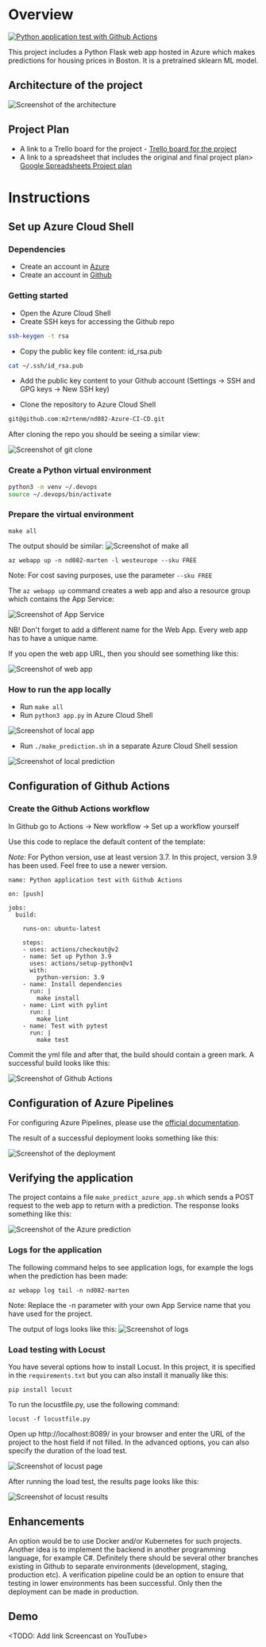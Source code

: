 # Overview

[![Python application test with Github Actions](https://github.com/m2rtenm/nd082-Azure-CI-CD/actions/workflows/pythonapp.yml/badge.svg?branch=main)](https://github.com/m2rtenm/nd082-Azure-CI-CD/actions/workflows/pythonapp.yml)

This project includes a Python Flask web app hosted in Azure which makes predictions for housing prices in Boston. It is a pretrained sklearn ML model.

## Architecture of the project

![Screenshot of the architecture](https://github.com/m2rtenm/nd082-Azure-CI-CD/blob/main/screenshots/architecture.jpg?raw=true)

## Project Plan

* A link to a Trello board for the project - [Trello board for the project](https://trello.com/b/K2zL9BSl/nd082-azure-devops-project-plan)
* A link to a spreadsheet that includes the original and final project plan> [Google Spreadsheets Project plan](https://docs.google.com/spreadsheets/d/17agPpru1mXOnrbVipbrwf9mjVlIdUZzcj_kymhJ2JQ8/edit?usp=sharing)

# Instructions

## Set up Azure Cloud Shell

### Dependencies

* Create an account in [Azure](https://portal.azure.com)
* Create an account in [Github](https://github.com)

### Getting started

* Open the Azure Cloud Shell
* Create SSH keys for accessing the Github repo

```bash
ssh-keygen -t rsa
```

* Copy the public key file content: id_rsa.pub

```bash
cat ~/.ssh/id_rsa.pub
```

* Add the public key content to your Github account (Settings -> SSH and GPG keys -> New SSH key)

* Clone the repository to Azure Cloud Shell

```bash
git@github.com:m2rtenm/nd082-Azure-CI-CD.git
```

After cloning the repo you should be seeing a similar view:

![Screenshot of git clone](https://github.com/m2rtenm/nd082-Azure-CI-CD/blob/main/screenshots/az_cloud_shell_git_clone.png?raw=true)

### Create a Python virtual environment

```bash
python3 -m venv ~/.devops
source ~/.devops/bin/activate
```

### Prepare the virtual environment

```
make all
```

The output should be similar:
![Screenshot of make all](https://github.com/m2rtenm/nd082-Azure-CI-CD/blob/main/screenshots/make_all.png?raw=true)

```
az webapp up -n nd082-marten -l westeurope --sku FREE
```

Note: For cost saving purposes, use the parameter `--sku FREE`

The `az webapp up` command creates a web app and also a resource group which contains the App Service:

![Screenshot of App Service](https://github.com/m2rtenm/nd082-Azure-CI-CD/blob/main/screenshots/app_service.png?raw=true)

NB! Don't forget to add a different name for the Web App. Every web app has to have a unique name.

If you open the web app URL, then you should see something like this:

![Screenshot of web app](https://github.com/m2rtenm/nd082-Azure-CI-CD/blob/main/screenshots/project_running.png?raw=true)

### How to run the app locally

* Run `make all`
* Run `python3 app.py` in Azure Cloud Shell

![Screenshot of local app](https://github.com/m2rtenm/nd082-Azure-CI-CD/blob/main/screenshots/local_test_app.png?raw=true)

* Run `./make_prediction.sh` in a separate Azure Cloud Shell session

![Screenshot of local prediction](https://github.com/m2rtenm/nd082-Azure-CI-CD/blob/main/screenshots/local_test_prediction.png?raw=true)

## Configuration of Github Actions

### Create the Github Actions workflow

In Github go to Actions -> New workflow -> Set up a workflow yourself

Use this code to replace the default content of the template:

*Note:* For Python version, use at least version 3.7. In this project, version 3.9 has been used. Feel free to use a newer version.

```
name: Python application test with Github Actions

on: [push]

jobs:
  build:

    runs-on: ubuntu-latest

    steps:
    - uses: actions/checkout@v2
    - name: Set up Python 3.9
      uses: actions/setup-python@v1
      with:
        python-version: 3.9
    - name: Install dependencies
      run: |
        make install
    - name: Lint with pylint
      run: |
        make lint
    - name: Test with pytest
      run: |
        make test
```

Commit the yml file and after that, the build should contain a green mark. A successful build looks like this:

![Screenshot of Github Actions](https://github.com/m2rtenm/nd082-Azure-CI-CD/blob/main/screenshots/github_actions.png?raw=true)

## Configuration of Azure Pipelines

For configuring Azure Pipelines, please use the [official documentation](https://docs.microsoft.com/en-us/azure/devops/pipelines/ecosystems/python-webapp?view=azure-devops).

The result of a successful deployment looks something like this:

![Screenshot of the deployment](https://github.com/m2rtenm/nd082-Azure-CI-CD/blob/main/screenshots/deployment_success.png?raw=true)

## Verifying the application

The project contains a file `make_predict_azure_app.sh` which sends a POST request to the web app to return with a prediction. The response looks something like this:

![Screenshot of the Azure prediction](https://github.com/m2rtenm/nd082-Azure-CI-CD/blob/main/screenshots/prediction_success.png?raw=true)

### Logs for the application

The following command helps to see application logs, for example the logs when the prediction has been made:
```
az webapp log tail -n nd082-marten
```
Note: Replace the -n parameter with your own App Service name that you have used for the project.

The output of logs looks like this:
![Screenshot of logs](https://github.com/m2rtenm/nd082-Azure-CI-CD/blob/main/screenshots/logs_prediction.png?raw=true)

### Load testing with Locust

You have several options how to install Locust. In this project, it is specified in the `requirements.txt` but you can also install it manually like this:

```
pip install locust
```

To run the locustfile.py, use the following command:

```
locust -f locustfile.py
```

Open up http://localhost:8089/ in your browser and enter the URL of the project to the host field if not filled. In the advanced options, you can also specify the duration of the load test.

![Screenshot of locust page](https://github.com/m2rtenm/nd082-Azure-CI-CD/blob/main/screenshots/locust_test_start.png?raw=true)

After running the load test, the results page looks like this:

![Screenshot of locust results](https://github.com/m2rtenm/nd082-Azure-CI-CD/blob/main/screenshots/locust_test_results.png?raw=true)


## Enhancements

An option would be to use Docker and/or Kubernetes for such projects. Another idea is to implement the backend in another programming language, for example C#. Definitely there should be several other branches existing in Github to separate environments (development, staging, production etc). A verification pipeline could be an option to ensure that testing in lower environments has been successful. Only then the deployment can be made in production.

## Demo 

<TODO: Add link Screencast on YouTube>